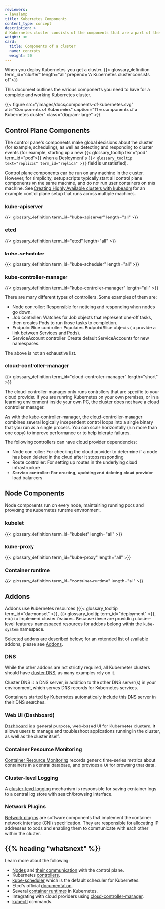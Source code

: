 ```yaml
---
reviewers:
- lavalamp
title: Kubernetes Components
content_type: concept
description: >
A Kubernetes cluster consists of the components that are a part of the control plane and a set of machines called nodes.
weight: 30
card: 
  title: Components of a cluster
  name: concepts
  weight: 20
---
```


<!-- overview -->
When you deploy Kubernetes, you get a cluster.
{{< glossary_definition term_id="cluster" length="all" prepend="A Kubernetes cluster consists of">}}

This document outlines the various components you need to have for
a complete and working Kubernetes cluster.

{{< figure src="/images/docs/components-of-kubernetes.svg" alt="Components of Kubernetes" caption="The components of a Kubernetes cluster" class="diagram-large" >}}

<!-- body -->
## Control Plane Components

The control plane's components make global decisions about the cluster (for example, scheduling),
as well as detecting and responding to cluster events (for example, starting up a new
{{< glossary_tooltip text="pod" term_id="pod">}} when a Deployment's
`{{< glossary_tooltip text="replicas" term_id="replica" >}}` field is unsatisfied).

Control plane components can be run on any machine in the cluster. However,
for simplicity, setup scripts typically start all control plane components on
the same machine, and do not run user containers on this machine. See
[Creating Highly Available clusters with kubeadm](/docs/setup/production-environment/tools/kubeadm/high-availability/)
for an example control plane setup that runs across multiple machines.

### kube-apiserver

{{< glossary_definition term_id="kube-apiserver" length="all" >}}

### etcd

{{< glossary_definition term_id="etcd" length="all" >}}

### kube-scheduler

{{< glossary_definition term_id="kube-scheduler" length="all" >}}

### kube-controller-manager

{{< glossary_definition term_id="kube-controller-manager" length="all" >}}

There are many different types of controllers. Some examples of them are:

  * Node controller: Responsible for noticing and responding when nodes go down.
  * Job controller: Watches for Job objects that represent one-off tasks, then creates
    Pods to run those tasks to completion.
  * EndpointSlice controller: Populates EndpointSlice objects (to provide a link between Services and Pods).
  * ServiceAccount controller: Create default ServiceAccounts for new namespaces.

The above is not an exhaustive list.

### cloud-controller-manager

{{< glossary_definition term_id="cloud-controller-manager" length="short" >}}

The cloud-controller-manager only runs controllers that are specific to your cloud provider.
If you are running Kubernetes on your own premises, or in a learning environment inside your
own PC, the cluster does not have a cloud controller manager.

As with the kube-controller-manager, the cloud-controller-manager combines several logically
independent control loops into a single binary that you run as a single process. You can
scale horizontally (run more than one copy) to improve performance or to help tolerate failures.

The following controllers can have cloud provider dependencies:

  * Node controller: For checking the cloud provider to determine if a node has been deleted in the cloud after it stops responding
  * Route controller: For setting up routes in the underlying cloud infrastructure
  * Service controller: For creating, updating and deleting cloud provider load balancers

## Node Components

Node components run on every node, maintaining running pods and providing the Kubernetes runtime environment.

### kubelet

{{< glossary_definition term_id="kubelet" length="all" >}}

### kube-proxy

{{< glossary_definition term_id="kube-proxy" length="all" >}}

### Container runtime

{{< glossary_definition term_id="container-runtime" length="all" >}}

## Addons

Addons use Kubernetes resources ({{< glossary_tooltip term_id="daemonset" >}},
{{< glossary_tooltip term_id="deployment" >}}, etc)
to implement cluster features. Because these are providing cluster-level features, namespaced resources
for addons belong within the `kube-system` namespace.

Selected addons are described below; for an extended list of available addons, please
see [Addons](/docs/concepts/cluster-administration/addons/).

### DNS

While the other addons are not strictly required, all Kubernetes clusters should have
[cluster DNS](/docs/concepts/services-networking/dns-pod-service/), as many examples rely on it.

Cluster DNS is a DNS server, in addition to the other DNS server(s) in your environment,
which serves DNS records for Kubernetes services.

Containers started by Kubernetes automatically include this DNS server in their DNS searches.

### Web UI (Dashboard)

[Dashboard](/docs/tasks/access-application-cluster/web-ui-dashboard/) is a general purpose,
web-based UI for Kubernetes clusters. It allows users to manage and troubleshoot applications
running in the cluster, as well as the cluster itself.

### Container Resource Monitoring

[Container Resource Monitoring](/docs/tasks/debug/debug-cluster/resource-usage-monitoring/)
records generic time-series metrics
about containers in a central database, and provides a UI for browsing that data.

### Cluster-level Logging

A [cluster-level logging](/docs/concepts/cluster-administration/logging/) mechanism is responsible for
saving container logs to a central log store with search/browsing interface.

### Network Plugins

[Network plugins](/docs/concepts/extend-kubernetes/compute-storage-net/network-plugins) are software
components that implement the container network interface (CNI) specification. They are responsible for
allocating IP addresses to pods and enabling them to communicate with each other within the cluster.


## {{% heading "whatsnext" %}}

Learn more about the following:
   * [Nodes](/docs/concepts/architecture/nodes/) and [their communication](/docs/concepts/architecture/control-plane-node-communication/)
     with the control plane.
   * Kubernetes [controllers](/docs/concepts/architecture/controller/).
   * [kube-scheduler](/docs/concepts/scheduling-eviction/kube-scheduler/) which is the default scheduler for Kubernetes.
   * Etcd's official [documentation](https://etcd.io/docs/).
   * Several [container runtimes](/docs/setup/production-environment/container-runtimes/) in Kubernetes.
   * Integrating with cloud providers using [cloud-controller-manager](/docs/concepts/architecture/cloud-controller/).
   * [kubectl](/docs/reference/generated/kubectl/kubectl-commands) commands.
